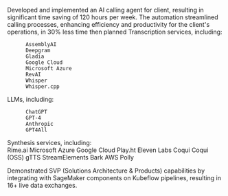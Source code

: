 Developed and implemented an AI calling agent for client, resulting in significant time saving of 120 hours per week. The automation streamlined calling processes, enhancing efficiency and productivity for the client's operations, in 30% less time then planned
Transcription services, including:

          AssemblyAI
          Deepgram
          Gladia
          Google Cloud
          Microsoft Azure
          RevAI
          Whisper
          Whisper.cpp

LLMs, including:
          
          ChatGPT
          GPT-4
          Anthropic
          GPT4All
Synthesis services, including:          
          Rime.ai
          Microsoft Azure
          Google Cloud
          Play.ht
          Eleven Labs
          Coqui
          Coqui (OSS)
          gTTS
          StreamElements
          Bark
          AWS Polly



Demonstrated SVP (Solutions Architecture & Products) capabilities by integrating with SageMaker components on Kubeflow pipelines, resulting in 16+ live data exchanges. 
